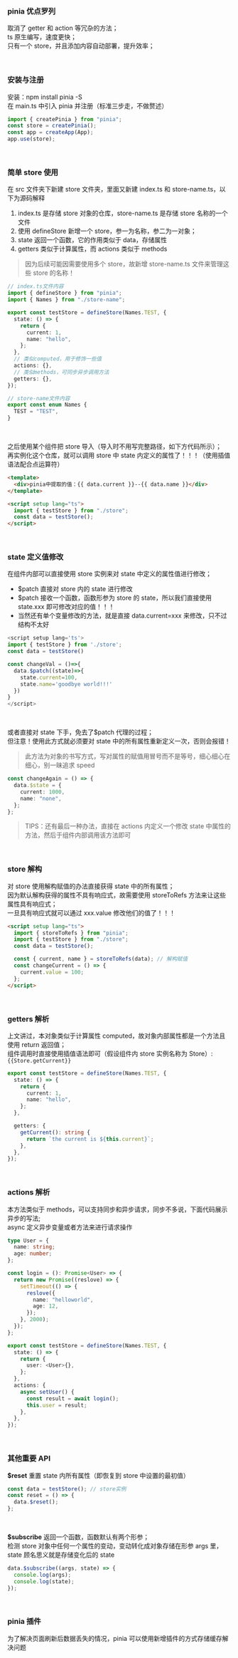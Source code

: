 ### pinia 优点罗列

取消了 getter 和 action 等冗杂的方法；  
ts 原生编写，速度更快；  
只有一个 store，并且添加内容自动部署，提升效率；

<br>

### 安装与注册

安装：npm install pinia -S  
在 main.ts 中引入 pinia 并注册（标准三步走，不做赘述）

```ts
import { createPinia } from "pinia";
const store = createPinia();
const app = createApp(App);
app.use(store);
```

<br>

### 简单 store 使用

在 src 文件夹下新建 store 文件夹，里面又新建 index.ts 和 store-name.ts，以下为源码解释

1. index.ts 是存储 store 对象的仓库，store-name.ts 是存储 store 名称的一个文件
2. 使用 defineStore 新增一个 store，参一为名称，参二为一对象；
3. state 返回一个函数，它的作用类似于 data，存储属性
4. getters 类似于计算属性，而 actions 类似于 methods

> 因为后续可能因需要使用多个 store，故新增 store-name.ts 文件来管理这些 store 的名称！

```ts
// index.ts文件内容
import { defineStore } from "pinia";
import { Names } from "./store-name";

export const testStore = defineStore(Names.TEST, {
  state: () => {
    return {
      current: 1,
      name: "hello",
    };
  },
  // 类似computed，用于修饰一些值
  actions: {},
  // 类似methods，可同步异步调用方法
  getters: {},
});

// store-name文件内容
export const enum Names {
  TEST = "TEST",
}
```

<br>

之后使用某个组件把 store 导入（导入时不用写完整路径，如下方代码所示）；  
再实例化这个仓库，就可以调用 store 中 state 内定义的属性了！！！（使用插值语法配合点运算符）

```html
<template>
  <div>pinia中提取的值：{{ data.current }}--{{ data.name }}</div>
</template>

<script setup lang="ts">
  import { testStore } from "./store";
  const data = testStore();
</script>
```

<br>

### state 定义值修改

在组件内部可以直接使用 store 实例来对 state 中定义的属性值进行修改；

- $patch 直接对 store 内的 state 进行修改
- $patch 接收一个函数，函数形参为 store 的 state，所以我们直接使用 state.xxx 即可修改对应的值！！！
- 当然还有单个变量修改的方法，就是直接 data.current=xxx 来修改，只不过结构不太好

```ts
<script setup lang='ts'>
import { testStore } from './store';
const data = testStore()

const changeVal = ()=>{
  data.$patch((state)=>{
    state.current=100,
    state.name='goodbye world!!!'
  })
}
</script>
```

<br>

或者直接对 state 下手，免去了$patch 代理的过程；  
但注意！使用此方式就必须要对 state 中的所有属性重新定义一次，否则会报错！

> 此方法为对象的书写方式，写对属性的赋值用冒号而不是等号，细心细心在细心，别一昧追求 speed

```ts
const changeAgain = () => {
  data.$state = {
    current: 1000,
    name: "none",
  };
};
```

> TIPS：还有最后一种办法，直接在 actions 内定义一个修改 state 中属性的方法，然后于组件内部调用该方法即可

<br>

### store 解构

对 store 使用解构赋值的办法直接获得 state 中的所有属性；  
因为默认解构获得的属性不具有响应式，故需要使用 storeToRefs 方法来让这些属性具有响应式；  
一旦具有响应式就可以通过 xxx.value 修改他们的值了！！！

```html
<script setup lang="ts">
  import { storeToRefs } from "pinia";
  import { testStore } from "./store";
  const data = testStore();

  const { current, name } = storeToRefs(data); // 解构赋值
  const changeCurrent = () => {
    current.value = 100;
  };
</script>
```

<br>

### getters 解析

上文讲过，本对象类似于计算属性 computed，故对象内部属性都是一个方法且使用 return 返回值；  
组件调用时直接使用插值语法即可（假设组件内 store 实例名称为 Store）: `{{Store.getCurrent}}`

```ts
export const testStore = defineStore(Names.TEST, {
  state: () => {
    return {
      current: 1,
      name: "hello",
    };
  },

  getters: {
    getCurrent(): string {
      return `the current is ${this.current}`;
    },
  },
});
```

<br>

### actions 解析

本方法类似于 methods，可以支持同步和异步请求，同步不多说，下面代码展示异步的写法;  
async 定义异步变量或者方法来进行请求操作

```ts
type User = {
  name: string;
  age: number;
};

const login = (): Promise<User> => {
  return new Promise((reslove) => {
    setTimeout(() => {
      reslove({
        name: "helloworld",
        age: 12,
      });
    }, 2000);
  });
};

export const testStore = defineStore(Names.TEST, {
  state: () => {
    return {
      user: <User>{},
    };
  },
  actions: {
    async setUser() {
      const result = await login();
      this.user = result;
    },
  },
});
```

<br>

### 其他重要 API

**$reset**
重置 state 内所有属性（即恢复到 store 中设置的最初值）

```ts
const data = testStore(); // store实例
const reset = () => {
  data.$reset();
};
```

<br>

**$subscribe**
返回一个函数，函数默认有两个形参；  
检测 store 对象中任何一个属性的变动，变动转化成对象存储在形参 args 里，state 顾名思义就是存储变化后的 state

```ts
data.$subscribe((args, state) => {
  console.log(args);
  console.log(state);
});
```

<br>

### pinia 插件

为了解决页面刷新后数据丢失的情况，pinia 可以使用新增插件的方式存储缓存解决问题
